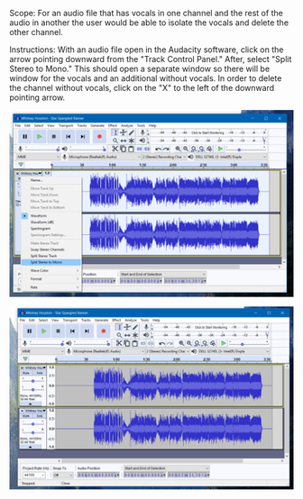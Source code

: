 Scope:  For an audio file that has vocals in one channel 
        and the rest of the audio in another the user 
        would be able to isolate the vocals and delete the 
        other channel.

Instructions: With an audio file open in the Audacity software, 
              click on the arrow pointing downward from the "Track 
              Control Panel." After, select "Split Stereo to Mono." This
              should open a separate window so there will be window for
              the vocals and an additional without vocals. In order to 
              delete the channel without vocals, click on the "X" to the 
              left of the downward pointing arrow. 
              
![Case 2 Image 1](Images/Case2image1.png)

![Case 2 Image 2](Images/Case2image2.png)
